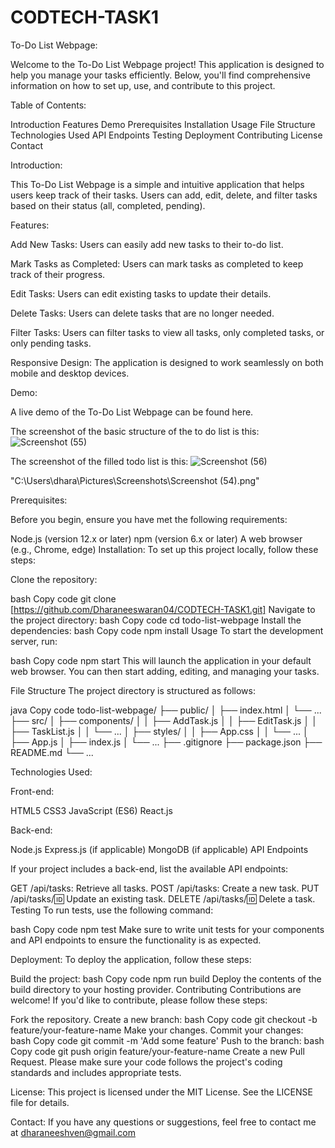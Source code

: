 # CODTECH-TASK1
To-Do List Webpage:

Welcome to the To-Do List Webpage project! This application is designed to help you manage your tasks efficiently. Below, you'll find comprehensive information on how to set up, use, and contribute to this project.

Table of Contents:

Introduction
Features
Demo
Prerequisites
Installation
Usage
File Structure
Technologies Used
API Endpoints
Testing
Deployment
Contributing
License
Contact

Introduction:

This To-Do List Webpage is a simple and intuitive application that helps users keep track of their tasks. Users can add, edit, delete, and filter tasks based on their status (all, completed, pending).

Features:

Add New Tasks: Users can easily add new tasks to their to-do list.

Mark Tasks as Completed: Users can mark tasks as completed to keep track of their progress.

Edit Tasks: Users can edit existing tasks to update their details.

Delete Tasks: Users can delete tasks that are no longer needed.

Filter Tasks: Users can filter tasks to view all tasks, only completed tasks, or only pending tasks.

Responsive Design: The application is designed to work seamlessly on both mobile and desktop devices.

Demo:

A live demo of the To-Do List Webpage can be found here.

The screenshot of the basic structure of the to do list is this:
![Screenshot (55)](https://github.com/user-attachments/assets/becf735e-9837-4cd6-a49d-8579bd03355b)

The screenshot of the filled todo list is this:
![Screenshot (56)](https://github.com/user-attachments/assets/3bffda3f-decc-47da-b2f2-e2cecf5afeb1)

"C:\Users\dhara\Pictures\Screenshots\Screenshot (54).png"


Prerequisites:

Before you begin, ensure you have met the following requirements:

Node.js (version 12.x or later)
npm (version 6.x or later)
A web browser (e.g., Chrome, edge)
Installation:
To set up this project locally, follow these steps:

Clone the repository:

bash
Copy code
git clone [https://github.com/Dharaneeswaran04/CODTECH-TASK1.git]
Navigate to the project directory:
bash
Copy code
cd todo-list-webpage
Install the dependencies:
bash
Copy code
npm install
Usage
To start the development server, run:

bash
Copy code
npm start
This will launch the application in your default web browser. You can then start adding, editing, and managing your tasks.

File Structure
The project directory is structured as follows:

java
Copy code
todo-list-webpage/
├── public/
│   ├── index.html
│   └── ...
├── src/
│   ├── components/
│   │   ├── AddTask.js
│   │   ├── EditTask.js
│   │   ├── TaskList.js
│   │   └── ...
│   ├── styles/
│   │   ├── App.css
│   │   └── ...
│   ├── App.js
│   ├── index.js
│   └── ...
├── .gitignore
├── package.json
├── README.md
└── ...

Technologies Used:

Front-end:

HTML5
CSS3
JavaScript (ES6)
React.js

Back-end:

Node.js
Express.js (if applicable)
MongoDB (if applicable)
API Endpoints

If your project includes a back-end, list the available API endpoints:

GET /api/tasks: Retrieve all tasks.
POST /api/tasks: Create a new task.
PUT /api/tasks/:id: Update an existing task.
DELETE /api/tasks/:id: Delete a task.
Testing
To run tests, use the following command:

bash
Copy code
npm test
Make sure to write unit tests for your components and API endpoints to ensure the functionality is as expected.

Deployment:
To deploy the application, follow these steps:

Build the project:
bash
Copy code
npm run build
Deploy the contents of the build directory to your hosting provider.
Contributing
Contributions are welcome! If you'd like to contribute, please follow these steps:

Fork the repository.
Create a new branch:
bash
Copy code
git checkout -b feature/your-feature-name
Make your changes.
Commit your changes:
bash
Copy code
git commit -m 'Add some feature'
Push to the branch:
bash
Copy code
git push origin feature/your-feature-name
Create a new Pull Request.
Please make sure your code follows the project's coding standards and includes appropriate tests.

License:
This project is licensed under the MIT License. See the LICENSE file for details.

Contact:
If you have any questions or suggestions, feel free to contact me at dharaneeshven@gmail.com
